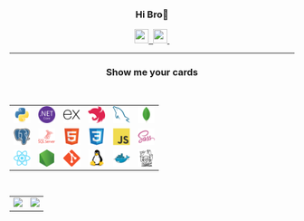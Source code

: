 <h3 align="center">Hi Bro👋</h3>
<p align="center">
<a target="_blank" href="https://twitter.com/tth0phan">
  <img height="25" width="25" src="https://abs.twimg.com/favicons/twitter.ico" />&nbsp;
</a>
<a target="_blank" href="mailto:phantho96@gmail.com">
  <img height="25" width="25" src="https://ssl.gstatic.com/ui/v1/icons/mail/images/favicon5.ico" />&nbsp;
</a>
</p>
<hr>
<h3 align="center">Show me your cards</h3>
<br>
<table align="center" style="border-collapse: collapse;">
  <tr>
    <td align="center">
      <img src="https://raw.githubusercontent.com/devicons/devicon/master/icons/python/python-original.svg" alt="python" width="30" height="30"/>
    </td>
    <td align="center">
      <img src="https://raw.githubusercontent.com/devicons/devicon/master/icons/dotnetcore/dotnetcore-original.svg" alt="dotnet-core" width="30" height="30"/>
    </td>
    <td align="center">
      <img src="https://raw.githubusercontent.com/devicons/devicon/master/icons/express/express-original.svg" alt="express" width="30" height="30"/>
    </td>
    <td align="center">
      <img src="https://raw.githubusercontent.com/devicons/devicon/master/icons/nestjs/nestjs-original.svg" alt="nestjs" width="30" height="30"/>
    </td>
    <td align="center">
      <img src="https://raw.githubusercontent.com/devicons/devicon/master/icons/mysql/mysql-original.svg" alt="mysql" width="30" height="30"/>
    </td>
    <td align="center">
      <img src="https://raw.githubusercontent.com/devicons/devicon/master/icons/mongodb/mongodb-original.svg" alt="mongodb" width="30" height="30"/>
    </td>
  </tr>
  <tr>
    <td align="center">
      <img src="https://raw.githubusercontent.com/devicons/devicon/master/icons/postgresql/postgresql-original.svg" alt="postgresql" width="30" height="30"/>
    </td>
    <td align="center">
      <img src="https://raw.githubusercontent.com/devicons/devicon/master/icons/microsoftsqlserver/microsoftsqlserver-plain-wordmark.svg" alt="mssql" width="30" height="30"/>
    </td>
    <td align="center">
      <img src="https://raw.githubusercontent.com/devicons/devicon/master/icons/html5/html5-original.svg" alt="html5" width="30" height="30"/>
    </td>
    <td align="center">
      <img src="https://raw.githubusercontent.com/devicons/devicon/master/icons/css3/css3-original.svg" alt="css3" width="30" height="30"/>
    </td>
    <td align="center">
      <img src="https://raw.githubusercontent.com/devicons/devicon/master/icons/javascript/javascript-original.svg" alt="javascript" width="30" height="30"/>
    </td>
    <td align="center">
      <img src="https://raw.githubusercontent.com/devicons/devicon/master/icons/sass/sass-original.svg" alt="sass" width="30" height="30"/>
    </td>
  </tr>
  <tr>
    <td align="center">
      <img src="https://raw.githubusercontent.com/devicons/devicon/master/icons/react/react-original.svg" alt="react" width="30" height="30"/>
    </td>
    <td align="center">
      <img src="https://raw.githubusercontent.com/devicons/devicon/master/icons/nodejs/nodejs-original.svg" alt="nodejs" width="30" height="30"/>
    </td>
    <td align="center">
      <img src="https://raw.githubusercontent.com/devicons/devicon/master/icons/git/git-original.svg" alt="git" width="30" height="30"/>
    </td>
    <td align="center">
      <img src="https://raw.githubusercontent.com/devicons/devicon/master/icons/linux/linux-original.svg" alt="linux" width="30" height="30"/>
    </td>
    <td align="center">
      <img src="https://raw.githubusercontent.com/devicons/devicon/master/icons/docker/docker-original.svg" alt="docker" width="30" height="30"/>
    </td>
    <td align="center">
      <img src="https://raw.githubusercontent.com/devicons/devicon/master/icons/composer/composer-line-wordmark.svg" alt="composer" width="30" height="30"/>
    </td>
  </tr>
</table>

<br>

<table align="center" style="border-collapse: collapse;">
  <tr>
    <td>
      <img src="https://github-readme-stats.vercel.app/api?username=tthophan&&show_icons=true&title_color=ffffff&icon_color=bb2acf&text_color=daf7dc&bg_color=151515" />
    </td>
    <td>
      <img src="https://github-readme-stats.vercel.app/api/top-langs/?username=tthophan&layout=compact&theme=dark&langs_count=10" />
    </td>
  </tr>
</table>

